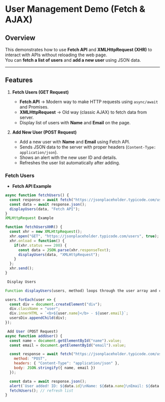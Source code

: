 # User Management Demo (Fetch & AJAX)

## Overview
This demonstrates how to use **Fetch API** and **XMLHttpRequest (XHR)** to interact with APIs without reloading the web page.  
You can **fetch a list of users** and **add a new user** using JSON data.

---

## Features

1. **Fetch Users (GET Request)**
   - **Fetch API** → Modern way to make HTTP requests using `async/await` and Promises.
   - **XMLHttpRequest** → Old way (classic AJAX) to fetch data from server.
   - Display list of users with **Name** and **Email** on the page.

2. **Add New User (POST Request)**
   - Add a new user with **Name** and **Email** using Fetch API.
   - Sends JSON data to the server with proper headers (`Content-Type: application/json`).
   - Shows an alert with the new user ID and details.
   - Refreshes the user list automatically after adding.


###  Fetch Users

- **Fetch API Example**
```javascript
async function fetchUsers() {
  const response = await fetch("https://jsonplaceholder.typicode.com/users");
  const data = await response.json();
  displayUsers(data, "Fetch API");
}
XMLHttpRequest Example

function fetchUsersXHR() {
  const xhr = new XMLHttpRequest();
  xhr.open("GET", "https://jsonplaceholder.typicode.com/users", true);
  xhr.onload = function() {
    if(xhr.status === 200) {
      const data = JSON.parse(xhr.responseText);
      displayUsers(data, "XMLHttpRequest");
    }
  };
  xhr.send();
}

 Display Users

Function displayUsers(users, method) loops through the user array and creates a <div> for each user:

users.forEach(user => {
  const div = document.createElement("div");
  div.className = "user";
  div.innerHTML = `<b>${user.name}</b> - ${user.email}`;
  usersDiv.appendChild(div);
});

 Add User (POST Request)
async function addUser() {
  const name = document.getElementById("name").value;
  const email = document.getElementById("email").value;

  const response = await fetch("https://jsonplaceholder.typicode.com/users", {
    method: "POST",
    headers: { "Content-Type": "application/json" },
    body: JSON.stringify({ name, email })
  });

  const data = await response.json();
  alert(`User added! ID: ${data.id}\nName: ${data.name}\nEmail: ${data.email}`);
  fetchUsers(); // refresh list
}
